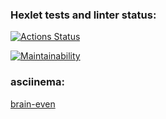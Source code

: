 ### Hexlet tests and linter status:
[![Actions Status](https://github.com/n0tasound/frontend-project-44/workflows/hexlet-check/badge.svg)](https://github.com/n0tasound/frontend-project-44/actions)

[![Maintainability](https://api.codeclimate.com/v1/badges/16ffdffe3c7165993eeb/maintainability)](https://codeclimate.com/github/n0tasound/frontend-project-44/maintainability)

### asciinema:
[brain-even](https://asciinema.org/a/DZ6gMvBDrVPZAfRyODpDH8q3l)
